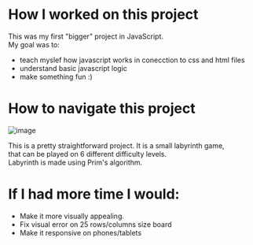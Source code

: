 # How I worked on this project  <br />
  This was my first "bigger"  project in JavaScript. <br />
  My goal was to: <br />
  - teach myslef how javascript works in conecction to css and html files
  - understand basic javascript logic
  - make something fun :)

 # How to navigate this project <br />
 ![image](https://user-images.githubusercontent.com/105423536/176151139-f592186c-980d-4597-882a-713c397a09ca.png)

 This is a pretty straightforward project. It is a small labyrinth game, <br />
 that can be played on 6 different difficulty levels. <br />
 Labyrinth is made using Prim's algorithm.

 # If I had more time I would: <br />
 - Make it more visually appealing.  
 - Fix visual error on 25 rows/columns size board
 - Make it responsive on phones/tablets 
